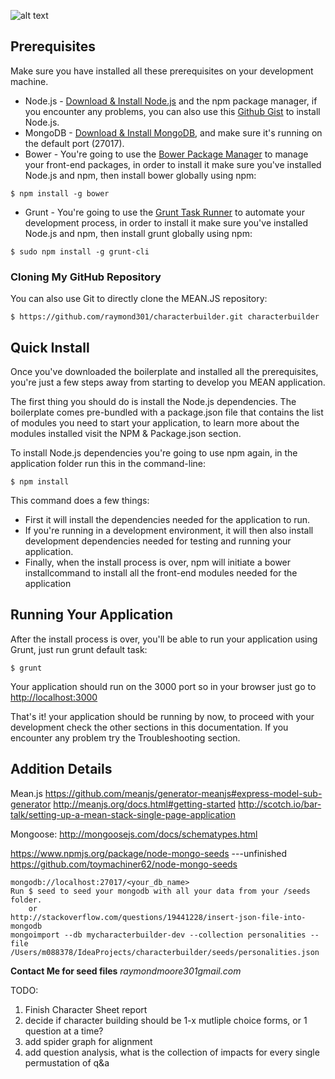 ![alt text](https://github.com/raymond301/characterbuilder/blob/master/config/homePage.png "Main Screenshot")

## Prerequisites
Make sure you have installed all these prerequisites on your development machine.
* Node.js - [Download & Install Node.js](http://www.nodejs.org/download/) and the npm package manager, if you encounter any problems, you can also use this [Github Gist](https://gist.github.com/isaacs/579814) to install Node.js.
* MongoDB - [Download & Install MongoDB](http://www.mongodb.org/downloads), and make sure it's running on the default port (27017).
* Bower - You're going to use the [Bower Package Manager](http://bower.io/) to manage your front-end packages, in order to install it make sure you've installed Node.js and npm, then install bower globally using npm:

```
$ npm install -g bower
```

* Grunt - You're going to use the [Grunt Task Runner](http://gruntjs.com/) to automate your development process, in order to install it make sure you've installed Node.js and npm, then install grunt globally using npm:

```
$ sudo npm install -g grunt-cli
```

### Cloning My GitHub Repository
You can also use Git to directly clone the MEAN.JS repository:
```
$ https://github.com/raymond301/characterbuilder.git characterbuilder
```

## Quick Install
Once you've downloaded the boilerplate and installed all the prerequisites, you're just a few steps away from starting to develop you MEAN application.

The first thing you should do is install the Node.js dependencies. The boilerplate comes pre-bundled with a package.json file that contains the list of modules you need to start your application, to learn more about the modules installed visit the NPM & Package.json section.

To install Node.js dependencies you're going to use npm again, in the application folder run this in the command-line:

```
$ npm install
```

This command does a few things:
* First it will install the dependencies needed for the application to run.
* If you're running in a development environment, it will then also install development dependencies needed for testing and running your application.
* Finally, when the install process is over, npm will initiate a bower installcommand to install all the front-end modules needed for the application

## Running Your Application
After the install process is over, you'll be able to run your application using Grunt, just run grunt default task:

```
$ grunt
```

Your application should run on the 3000 port so in your browser just go to [http://localhost:3000](http://localhost:3000)
                            
That's it! your application should be running by now, to proceed with your development check the other sections in this documentation. 
If you encounter any problem try the Troubleshooting section.

## Addition Details

Mean.js
https://github.com/meanjs/generator-meanjs#express-model-sub-generator
http://meanjs.org/docs.html#getting-started
http://scotch.io/bar-talk/setting-up-a-mean-stack-single-page-application

Mongoose:
http://mongoosejs.com/docs/schematypes.html


https://www.npmjs.org/package/node-mongo-seeds   ---unfinished
https://github.com/toymachiner62/node-mongo-seeds
```
mongodb://localhost:27017/<your_db_name>
Run $ seed to seed your mongodb with all your data from your /seeds folder.
    or
http://stackoverflow.com/questions/19441228/insert-json-file-into-mongodb
mongoimport --db mycharacterbuilder-dev --collection personalities --file /Users/m088378/IdeaProjects/characterbuilder/seeds/personalities.json
```

**Contact Me for seed files**
*raymond<dot>moore301<at>gmail.com*

TODO:
  1. Finish Character Sheet report
  2. decide if character building should be 1-x mutliple choice forms, or 1 question at a time?
  3. add spider graph for alignment
  4. add question analysis, what is the collection of impacts for every single permustation of q&a
